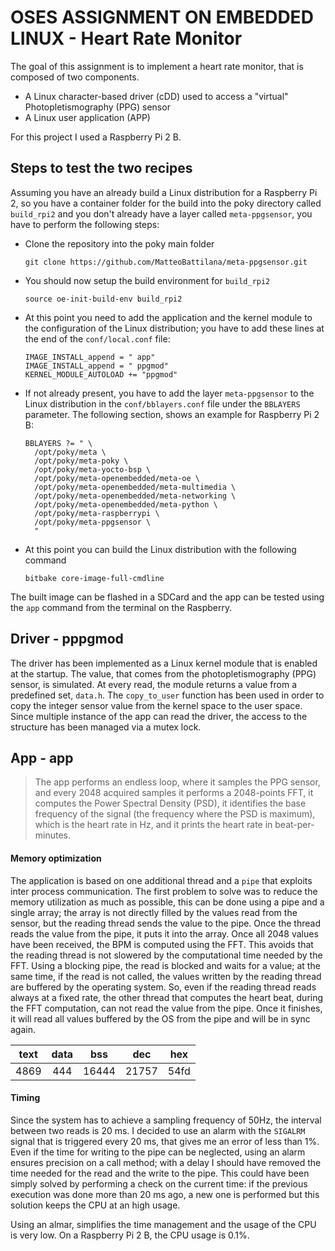 # OSES ASSIGNMENT ON EMBEDDED LINUX - Heart Rate Monitor
The goal of this assignment is to implement a heart rate monitor, that is composed of two components.
* A Linux character-based driver (cDD) used to access a "virtual" Photopletismography (PPG) sensor
* A Linux user application (APP)

For this project I used a Raspberry Pi 2 B.


## Steps to test the two recipes
Assuming you have an already build a Linux distribution for a Raspberry Pi 2, so you have a container folder for the build into the poky directory called `build_rpi2` and you don't already have a layer called `meta-ppgsensor`, you have to perform the following steps:

* Clone the repository into the poky main folder
    ```
    git clone https://github.com/MatteoBattilana/meta-ppgsensor.git
    ```
* You should now setup the build environment for `build_rpi2`
    ```
    source oe-init-build-env build_rpi2
    ```
* At this point you need to add the application and the kernel module to the configuration of the Linux distribution; you have to add these lines at the end of the `conf/local.conf` file:
    ```
    IMAGE_INSTALL_append = " app"
    IMAGE_INSTALL_append = " ppgmod"
    KERNEL_MODULE_AUTOLOAD += "ppgmod"
    ```
* If not already present, you have to add the layer `meta-ppgsensor` to the Linux distribution in the `conf/bblayers.conf` file under the `BBLAYERS` parameter. The following section, shows an example for Raspberry Pi 2 B:
    ```
    BBLAYERS ?= " \
      /opt/poky/meta \
      /opt/poky/meta-poky \
      /opt/poky/meta-yocto-bsp \
      /opt/poky/meta-openembedded/meta-oe \
      /opt/poky/meta-openembedded/meta-multimedia \
      /opt/poky/meta-openembedded/meta-networking \
      /opt/poky/meta-openembedded/meta-python \
      /opt/poky/meta-raspberrypi \
      /opt/poky/meta-ppgsensor \
      "
    ```
* At this point you can build the Linux distribution with the following command
    ```
    bitbake core-image-full-cmdline
    ```
 
The built image can be flashed in a SDCard and the app can be tested using the `app` command from the terminal on the Raspberry.

## Driver - pppgmod
The driver has been implemented as a Linux kernel module that is enabled at the startup. The value, that comes from the photopletismography (PPG) sensor, is simulated. At every read, the module returns a value from a predefined set, `data.h`. The `copy_to_user` function has been used in order to copy the integer sensor value from the kernel space to the user space.
Since multiple instance of the app can read the driver, the access to the structure has been managed via a mutex lock.


## App - app
> The app performs an endless loop, where it samples the PPG sensor, and every 2048 acquired samples it performs a 2048-points FFT, it computes the Power Spectral Density (PSD), it identifies the base frequency of the signal (the frequency where the PSD is maximum), which is the heart rate in Hz, and it prints the heart rate in beat-per-minutes.


#### Memory optimization
The application is based on one additional thread and a `pipe` that exploits inter process communication.
The first problem to solve was to reduce the memory utilization as much as possible, this can be done using a pipe and a single array; the array is not directly filled by the values read from the sensor, but the reading thread sends the value to the pipe. Once the thread reads the value from the pipe, it puts it into the array. Once all 2048 values have been received, the BPM is computed using the FFT. This avoids that the reading thread is not slowered by the computational time needed by the FFT. Using a blocking pipe, the read is blocked and waits for a value; at the same time, if the read is not called, the values written by the reading thread are buffered by the operating system. So, even if the reading thread reads always at a fixed rate, the other thread that computes the heart beat, during the FFT computation, can not read the value from the pipe. Once it finishes, it will read all values buffered by the OS from the pipe and will be in sync again. 

| text | data |  bss  |  dec  |  hex |
|:----:|:----:|:-----:|:-----:|:----:|
| 4869 | 444  | 16444 | 21757 | 54fd |
#### Timing
Since the system has to achieve a sampling frequency of 50Hz, the interval between two reads is 20 ms. I decided to use an alarm with the `SIGALRM` signal that is triggered every 20 ms, that gives me an error of less than 1%.
Even if the time for writing to the pipe can be neglected, using an alarm ensures precision on a call method; with a delay I should have removed the time needed for the read and the write to the pipe. This could have been simply solved by performing a check on the current time: if the previous execution was done more than 20 ms ago, a new one is performed but this solution keeps the CPU at an high usage.

Using an almar, simplifies the time management and the usage of the CPU is very low. On a Raspberry Pi 2 B, the CPU usage is 0.1%.




